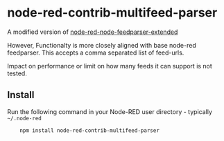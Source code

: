 node-red-contrib-multifeed-parser
==================================

A modified version of [node-red-node-feedparser-extended](https://github.com/arossmann/node-red-contrib-feedparser-extended) 

However, Functionalty is more closely aligned with base node-red feedparser. This accepts a comma separated list of feed-urls.

Impact on performance or limit on how many feeds it can support is not tested.
 
Install
-------

Run the following command in your Node-RED user directory - typically `~/.node-red`

        npm install node-red-contrib-multifeed-parser
